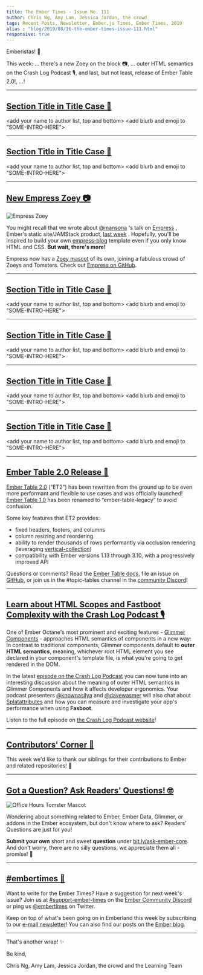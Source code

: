 ```yaml
---
title: The Ember Times - Issue No. 111
author: Chris Ng, Amy Lam, Jessica Jordan, the crowd
tags: Recent Posts, Newsletter, Ember.js Times, Ember Times, 2019
alias : "blog/2019/08/16-the-ember-times-issue-111.html"
responsive: true
---
```


<SAYING-HELLO-IN-YOUR-FAVORITE-LANGUAGE> Emberistas! 🐹

<SOME-INTRO-HERE-TO-KEEP-THEM-SUBSCRIBERS-READING>
This week:
...
there's a new Zoey on the block 📷,
...
outer HTML semantics on the Crash Log Podcast 🎙,
and last, but not least,
release of Ember Table 2.0!,
...!

---

## [Section Title in Title Case 🐹](#section-url)

<change section title emoji>
<consider adding some bold to your paragraph>

<add your name to author list, top and bottom>
<add blurb and emoji to "SOME-INTRO-HERE">

---

## [Section Title in Title Case 🐹](#section-url)

<change section title emoji>
<consider adding some bold to your paragraph>

<add your name to author list, top and bottom>
<add blurb and emoji to "SOME-INTRO-HERE">

---

<!--alex disable king-queen-->
## [New Empress Zoey 📷](https://twitter.com/melaniersumner/status/1156652744092069888)

<div class="blog-row">
  <img class="float-right extra-small transparent padded" alt="Empress Zoey" title="Empress Zoey" src="/images/tomsters/empress.png" />

  <p>You might recall that we wrote about <a href="https://github.com/mansona">@mansona</a>
  's talk on <a href="https://www.youtube.com/watch?v=WL66D0bR0RQ&feature=youtu.be&t=780">Empress</a>
  , Ember's static site/JAMStack product, <a href="https://the-emberjs-times.ongoodbits.com/2019/08/09/issue-110">last week</a>
  . Hopefully, you'll be inspired to build your own <a href="https://github.com/empress/empress-blog">empress-blog</a>
   template even if you only know HTML and CSS. <strong>But wait, there's more!</strong></p>

  <p>Empress now has a <a href="https://emberjs.com/mascot">Zoey mascot</a> of its own, joining a fabulous crowd of Zoeys and Tomsters. Check out <a href="https://github.com/empress">Empress on GitHub</a>.</p>
  <!--alex enable king-queen-->  
</div>

---

## [Section Title in Title Case 🐹](#section-url)

<change section title emoji>
<consider adding some bold to your paragraph>

<add your name to author list, top and bottom>
<add blurb and emoji to "SOME-INTRO-HERE">

---

## [Section Title in Title Case 🐹](#section-url)

<change section title emoji>
<consider adding some bold to your paragraph>

<add your name to author list, top and bottom>
<add blurb and emoji to "SOME-INTRO-HERE">

---

## [Section Title in Title Case 🐹](#section-url)

<change section title emoji>
<consider adding some bold to your paragraph>

<add your name to author list, top and bottom>
<add blurb and emoji to "SOME-INTRO-HERE">

---

## [Section Title in Title Case 🐹](#section-url)

<change section title emoji>
<consider adding some bold to your paragraph>

<add your name to author list, top and bottom>
<add blurb and emoji to "SOME-INTRO-HERE">

---

## [Ember Table 2.0 Release 🎉](https://medium.com/build-addepar/ember-table-2-0-release-5b91903f3e34)

[Ember Table 2.0](https://github.com/Addepar/ember-table) (“ET2”) has been rewritten from the ground up to be even more performant and flexible to use cases and was officially launched! [Ember Table 1.0](https://github.com/Addepar/ember-table-legacy) has been renamed to “ember-table-legacy” to avoid confusion.

Some key features that ET2 provides:
- fixed headers, footers, and columns
- column resizing and reordering
- ability to render thousands of rows performantly via occlusion rendering (leveraging [vertical-collection](https://github.com/html-next/vertical-collection))
- compatibility with Ember versions 1.13 through 3.10, with a progressively improved API

Questions or comments? Read the [Ember Table docs](https://opensource.addepar.com/ember-table/docs/), file an issue on [GitHub](https://github.com/Addepar/ember-table), or join us in the #topic-tables channel in the [community Discord](https://discordapp.com/invite/zT3asNS)!

---

<!-- alex ignore crash -->
## [Learn about HTML Scopes and Fastboot Complexity with the Crash Log Podcast 🎙](https://crashlog.transistor.fm/episodes/episode-6)

One of Ember Octane's most prominent and exciting features - [Glimmer Components](https://emberjs.github.io/rfcs/0416-glimmer-components.html) - approaches HTML semantics of components in a new way: In contrast to traditional components, Glimmer components default to **outer HTML semantics**, meaning, whichever root HTML element you see declared in your component's template file, is what you're going to get rendered in the DOM.

<!-- alex ignore crash -->
In the latest [episode on the Crash Log Podcast](https://crashlog.transistor.fm/episodes/episode-6) you can now tune into an interesting discussion about the meaning of outer HTML semantics in Glimmer Components and how it affects developer ergonomics. Your podcast presenters [@knownasilya](https://twitter.com/knownasilya) and [@davewasmer](https://twitter.com/davewasmer) will also chat about [Splatattributes](https://emberjs.github.io/rfcs/0435-modifier-splattributes.html) and how you can measure and investigate your app's performance when using **Fasboot**.

<!-- alex ignore crash -->
Listen to the full episode on [the Crash Log Podcast website](https://crashlog.transistor.fm/episodes/episode-6)!

---

## [Contributors' Corner 👏](https://guides.emberjs.com/release/contributing/repositories/)

<p>This week we'd like to thank our siblings for their contributions to Ember and related repositories! 💖</p>

---

## [Got a Question? Ask Readers' Questions! 🤓](https://docs.google.com/forms/d/e/1FAIpQLScqu7Lw_9cIkRtAiXKitgkAo4xX_pV1pdCfMJgIr6Py1V-9Og/viewform)

<div class="blog-row">
  <img class="float-right small transparent padded" alt="Office Hours Tomster Mascot" title="Readers' Questions" src="/images/tomsters/officehours.png" />

  <p>Wondering about something related to Ember, Ember Data, Glimmer, or addons in the Ember ecosystem, but don't know where to ask? Readers’ Questions are just for you!</p>

<p><strong>Submit your own</strong> short and sweet <strong>question</strong> under <a href="https://bit.ly/ask-ember-core" target="rq">bit.ly/ask-ember-core</a>. And don’t worry, there are no silly questions, we appreciate them all - promise! 🤞</p>

</div>

---

## [#embertimes 📰](https://blog.emberjs.com/tags/newsletter.html)

Want to write for the Ember Times? Have a suggestion for next week's issue? Join us at [#support-ember-times](https://discordapp.com/channels/480462759797063690/485450546887786506) on the [Ember Community Discord](https://discordapp.com/invite/zT3asNS) or ping us [@embertimes](https://twitter.com/embertimes) on Twitter.

Keep on top of what's been going on in Emberland this week by subscribing to our [e-mail newsletter](https://the-emberjs-times.ongoodbits.com/)! You can also find our posts on the [Ember blog](https://emberjs.com/blog/tags/newsletter.html).

---

That's another wrap! ✨

Be kind,

Chris Ng, Amy Lam, Jessica Jordan, the crowd and the Learning Team

